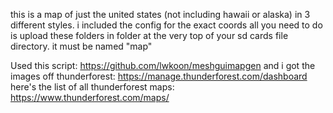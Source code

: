 this is a map of just the united states (not including hawaii or alaska) in 3 different styles. i included the config for the exact coords
all you need to do is upload these folders in folder at the very top of your sd cards file directory. it must be named "map"

Used this script: https://github.com/lwkoon/meshguimapgen
and i got the images off thunderforest: https://manage.thunderforest.com/dashboard
here's the list of all thunderforest maps: https://www.thunderforest.com/maps/

